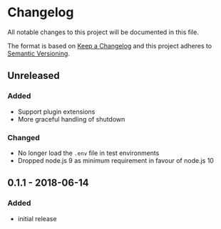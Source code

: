 # Changelog

All notable changes to this project will be documented in this file.

The format is based on [Keep a Changelog](http://keepachangelog.com/en/1.0.0/)
and this project adheres to [Semantic Versioning](http://semver.org/spec/v2.0.0.html).

## Unreleased

### Added
- Support plugin extensions
- More graceful handling of shutdown

### Changed
- No longer load the `.env` file in test environments
- Dropped node.js 9 as minimum requirement in favour of node.js 10

## 0.1.1 - 2018-06-14

### Added
- initial release

